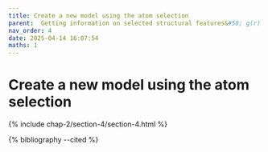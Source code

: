```yaml
---
title: Create a new model using the atom selection
parent:  Getting information on selected structural features&#58; g(r) in <it>g</it>-SiO<sub>2</sub>
nav_order: 4
date: 2025-04-14 16:07:54
maths: 1
---
```


# Create a new model using the atom selection

{% include chap-2/section-4/section-4.html %}

{% bibliography --cited %}
